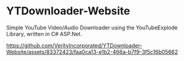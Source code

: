 # YTDownloader-Website
Simple YouTube Video/Audio Downloader using the YouTubeExplode Library, written in C# ASP.Net.

https://github.com/VerityIncorporated/YTDownloader-Website/assets/83372423/faa0ca13-e1b2-466a-b7f9-3f5c16b05662
